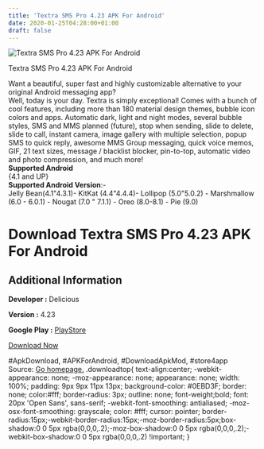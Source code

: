 ```yaml
---
title: 'Textra SMS Pro 4.23 APK For Android'
date: 2020-01-25T04:28:00+01:00
draft: false
---
```


![Textra SMS Pro 4.23 APK For Android](https://i0.wp.com/apkhome.net/wp-content/uploads/2020/01/Textra-SMS-Pro-4.23.png "Textra SMS Pro 4.23 APK For Android")

  

Textra SMS Pro 4.23 APK For Android

Want a beautiful, super fast and highly customizable alternative to your original Android messaging app?  
Well, today is your day. Textra is simply exceptional! Comes with a bunch of cool features, including more than 180 material design themes, bubble icon colors and apps. Automatic dark, light and night modes, several bubble styles, SMS and MMS planned (future), stop when sending, slide to delete, slide to call, instant camera, image gallery with multiple selection, popup SMS to quick reply, awesome MMS Group messaging, quick voice memos, GIF, 21 text sizes, message / blacklist blocker, pin-to-top, automatic video and photo compression, and much more!  
**Supported Android**  
{4.1 and UP}  
**Supported Android Version**:-  
Jelly Bean(4.1"4.3.1)- KitKat (4.4"4.4.4)- Lollipop (5.0"5.0.2) - Marshmallow (6.0 - 6.0.1) - Nougat (7.0 " 7.1.1) - Oreo (8.0-8.1) - Pie (9.0)

Download Textra SMS Pro 4.23 APK For Android
============================================

Additional Information
----------------------

**Developer :** Delicious

**Version :** 4.23

**Google Play :** [PlayStore](https://play.google.com/store/apps/details?id=com.textra)

  

[Download Now](https://store4app.co/post/textra-sms-pro-4-23-apk-for-android_1579885205)

  
#ApkDownload, #APKForAndroid, #DownloadApkMod, #store4app  
Source: [Go homepage.](https://store4app.co/post/textra-sms-pro-4-23-apk-for-android_1579885205) .downloadtop{ text-align:center; -webkit-appearance: none; -moz-appearance: none; appearance: none; width: 100%; padding: 9px 9px 11px 13px; background-color: #0EBD3F; border: none; color:#fff; border-radius: 3px; outline: none; font-weight;bold; font: 20px 'Open Sans', sans-serif; -webkit-font-smoothing: antialiased; -moz-osx-font-smoothing: grayscale; color: #fff; cursor: pointer; border-radius:15px;-webkit-border-radius:15px;-moz-border-radius:5px;box-shadow:0 0 5px rgba(0,0,0,.2);-moz-box-shadow:0 0 5px rgba(0,0,0,.2);-webkit-box-shadow:0 0 5px rgba(0,0,0,.2) !important; }